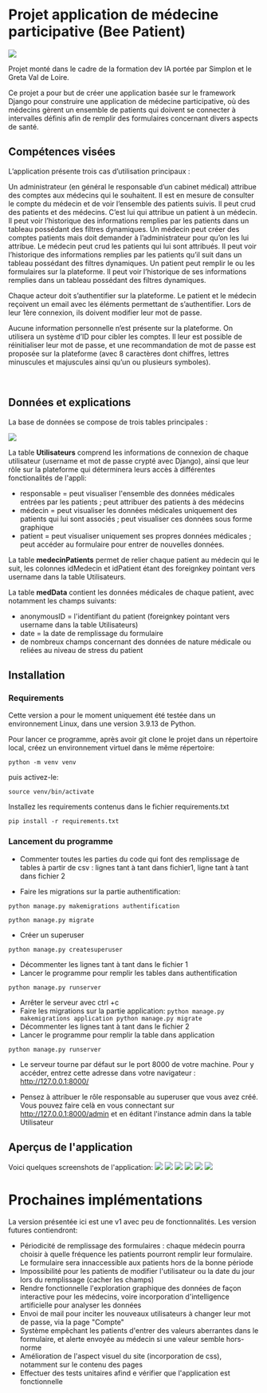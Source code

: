 # Projet application de médecine participative (Bee Patient)
![](https://github.com/data-IA-2022/Doctolib_Sylvine/blob/main/application/static/images/BeePatient.png)

Projet monté dans le cadre de la formation dev IA portée par Simplon et le Greta Val de Loire.

Ce projet a pour but de créer une application basée sur le framework Django pour construire une application de médecine participative, où des médecins gèrent un ensemble de patients qui doivent se connecter à intervalles définis afin de remplir des formulaires concernant divers aspects de santé. 

## Compétences visées
L’application présente trois cas d’utilisation principaux :

Un administrateur (en général le responsable d’un cabinet médical) attribue des comptes aux médecins qui le souhaitent. Il est en mesure de consulter le compte du médecin et de voir l’ensemble des patients suivis. ll peut crud des patients et des médecins. C’est lui qui attribue un patient à un médecin. Il peut voir l’historique des informations remplies par les patients dans un tableau possédant des filtres dynamiques.
Un médecin peut créer des comptes patients mais doit demander à l’administrateur pour qu’on les lui attribue. Le médecin peut crud les patients qui lui sont attribués. Il peut voir l’historique des informations remplies par les patients qu’il suit dans un tableau possédant des filtres dynamiques.
Un patient peut remplir le ou les formulaires sur la plateforme. Il peut voir l’historique de ses informations remplies dans un tableau possédant des filtres dynamiques.

​Chaque acteur doit s’authentifier sur la plateforme. Le patient et le médecin reçoivent un email avec les éléments permettant de s’authentifier. Lors de leur 1ère connexion, ils doivent modifier leur mot de passe.

​Aucune information personnelle n’est présente sur la plateforme. On utilisera un système d’ID pour cibler les comptes. Il leur est possible de réinitialiser leur mot de passe, et une recommandation de mot de passe est proposée sur la plateforme (avec 8 caractères dont chiffres, lettres minuscules et majuscules ainsi qu’un ou plusieurs symboles).

​
##  Données et explications
La base de données se compose de trois tables principales :

![](https://github.com/data-IA-2022/Doctolib_Sylvine/blob/main/images/schema_bdd.png)

La table **Utilisateurs** comprend les informations de connexion de chaque utilisateur (username et mot de passe crypté avec Django), ainsi que leur rôle sur la plateforme qui déterminera leurs accès à différentes fonctionalités de l'appli:
* responsable = peut visualiser l'ensemble des données médicales entrées par les patients ; peut attribuer des patients à des médecins
* médecin = peut visualiser les données médicales uniquement des patients qui lui sont associés ; peut visualiser ces données sous forme graphique
* patient = peut visualiser uniquement ses propres données médicales ; peut accéder au formulaire pour entrer de nouvelles données.

La table **medecinPatients** permet de relier chaque patient au médecin qui le suit, les colonnes idMedecin et idPatient étant des foreignkey pointant vers username dans la table Utilisateurs.

La table **medData** contient les données médicales de chaque patient, avec notamment les champs suivants:
* anonymousID = l'identifiant du patient (foreignkey pointant vers username dans la table Utilisateurs)
* date = la date de remplissage du formulaire
* de nombreux champs concernant des données de nature médicale ou reliées au niveau de stress du patient

## Installation
### Requirements
Cette version a pour le moment uniquement été testée dans un environnement Linux, dans une version 3.9.13 de Python.

Pour lancer ce programme, après avoir git clone le projet dans un répertoire local, créez un environnement virtuel dans le même répertoire:

`python -m venv venv`

puis activez-le:

`source venv/bin/activate`

Installez les requirements contenus dans le fichier requirements.txt

`pip install -r requirements.txt`


### Lancement du programme

- Commenter toutes les parties du code qui font des remplissage de tables à partir de csv : lignes tant à tant dans fichier1, ligne tant à tant dans fichier 2

- Faire les migrations sur la partie authentification:

`python manage.py makemigrations authentification`

`python manage.py migrate`
- Créer un superuser

`python manage.py createsuperuser`
- Décommenter les lignes tant à tant dans le fichier 1
- Lancer le programme pour remplir les tables dans authentification

`python manage.py runserver`
- Arrêter le serveur avec ctrl +c 
- Faire les migrations sur la partie application:
`python manage.py makemigrations application
python manage.py migrate`
- Décommenter les lignes tant à tant dans le fichier 2
- Lancer le programme pour remplir la table dans application

`python manage.py runserver`

- Le serveur tourne par défaut sur le port 8000 de votre machine. Pour y accéder, entrez cette adresse dans votre navigateur : http://127.0.0.1:8000/

- Pensez à attribuer le rôle responsable au superuser que vous avez créé. Vous pouvez faire celà en vous connectant sur http://127.0.0.1:8000/admin et en éditant l'instance admin dans la table Utilisateur

## Aperçus de l'application

Voici quelques screenshots de l'application:
![](https://github.com/data-IA-2022/Doctolib_Sylvine/blob/main/images/accueil.png)
![](https://github.com/data-IA-2022/Doctolib_Sylvine/blob/main/images/assoMedPat.png)
![](https://github.com/data-IA-2022/Doctolib_Sylvine/blob/main/images/vismed.png)
![](https://github.com/data-IA-2022/Doctolib_Sylvine/blob/main/images/form.png)
![](https://github.com/data-IA-2022/Doctolib_Sylvine/blob/main/images/compte.png)
![](https://github.com/data-IA-2022/Doctolib_Sylvine/blob/main/images/rgpd.png)

# Prochaines implémentations
La version présentée ici est une v1 avec peu de fonctionnalités. Les version futures contiendront:
* Périodicité de remplissage des formulaires : chaque médecin pourra choisir à quelle fréquence les patients pourront remplir leur formulaire. Le formulaire sera innaccessible aux patients hors de la bonne période
* Impossibilité pour les patients de modifier l'utilisateur ou la date du jour lors du remplissage (cacher les champs)
* Rendre fonctionnelle l'exploration graphique des données de façon interactive pour les médecins, voire incorporation d'intelligence artificielle pour analyser les données
* Envoi de mail pour inciter les nouveaux utilisateurs à changer leur mot de passe, via la page "Compte"
* Système empêchant les patients d'entrer des valeurs aberrantes dans le formulaire, et alerte envoyée au médecin si une valeur semble hors-norme
* Amélioration de l'aspect visuel du site (incorporation de css), notamment sur le contenu des pages 
* Effectuer des tests unitaires afind e vérifier que l'application est fonctionnelle


